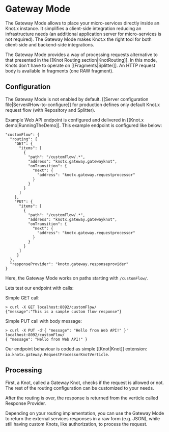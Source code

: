 # Gateway Mode
The Gateway Mode allows to place your micro-services directly inside an Knot.x instance. It simplifies
a client-side integration reducing an infrastructure needs (an additional application server for 
micro-services is not required). The Gateway Mode makes Knot.x the right tool for both client-side 
and backend-side integrations.

The Gateway Mode provides a way of processing requests alternative to that presented in the 
[[Knot Routing section|KnotRouting]]. In this mode, Knots don't have to operate on 
[[Fragments|Splitter]]. An HTTP request body is available in fragments (one RAW fragment).

## Configuration
The Gateway Mode is not enabled by default. [[Server configuration file|Server#How-to-configure]] for
production defines only default Knot.x request flow (with Repository and Splitter). 

Example Web API endpoint is configured and delivered in [[Knot.x demo|RunningTheDemo]].
This example endpoint is configured like below:

```
"customFlow": {
  "routing": {
    "GET": {
      "items": [
        {
          "path": "/customFlow/.*",
          "address": "knotx.gateway.gatewayknot",
          "onTransition": {
            "next": {
              "address": "knotx.gateway.requestprocessor"
            }
          }
        }
      ]
    },
    "PUT": {
      "items": [
        {
          "path": "/customFlow/.*",
          "address": "knotx.gateway.gatewayknot",
          "onTransition": {
            "next": {
              "address": "knotx.gateway.requestprocessor"
            }
          }
        }
      ]
     }
  },
  "responseProvider": "knotx.gateway.responseprovider"
}
```

Here, the Gateway Mode works on paths starting with `/customFlow/`.

Lets test our endpoint with calls:

Simple GET call: 
```
> curl -X GET localhost:8092/customFlow/
{"message":"This is a sample custom flow response"}
```

Simple PUT call with body message:
```
> curl -X PUT -d'{ "message": "Hello from Web API!" }' localhost:8092/customFlow/
{ "message": "Hello from Web API!" }
```

Our endpoint behaviour is coded as simple [[Knot|Knot]] extension: `io.knotx.gateway.RequestProcessorKnotVerticle`.

## Processing

First, a Knot, called a Gateway Knot, checks if the request is allowed or not. The rest of the routing 
configuration can be customized to your needs.

After the routing is over, the response is returned from the verticle called Response Provider.

Depending on your routing implementation, you can use the Gateway Mode to return the external services responses
in a raw form (e.g. JSON), while still having custom Knots, like authorization, to process the request.
